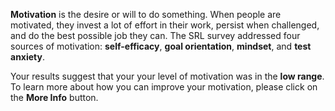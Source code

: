 **Motivation** is the desire or will to do something. When people are motivated, they invest a lot of effort in their work, persist when challenged, and do the best possible job they can. The SRL survey addressed four sources of motivation: **self-efficacy**, **goal orientation**, **mindset**, and **test anxiety**. 

Your results suggest that your your level of motivation was in the **low range**. To learn more about how you can improve your motivation, please click on the **More Info** button. 
